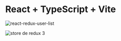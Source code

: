 # React + TypeScript + Vite

![react-redux-user-list](https://github.com/Luiggi-piero/react-redux/assets/86317658/883bbfd2-5951-4105-8fba-57ca9b42a393)

![store de redux 3](https://github.com/Luiggi-piero/react-redux/assets/86317658/ac52f6ec-1a2e-4849-bd16-1ce1b8bc26d9)

